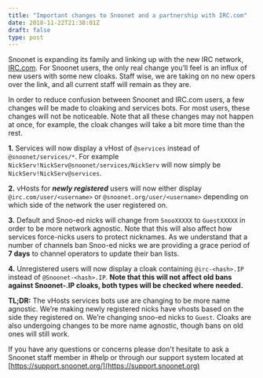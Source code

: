 ```yaml
---
title: "Important changes to Snoonet and a partnership with IRC.com"
date: 2018-11-22T21:38:01Z
draft: false
type: post
---
```


Snoonet is expanding its family and linking up with the new IRC network, [IRC.com](https://irc.com). For Snoonet users, the only real change you’ll feel is an influx of new users with some new cloaks. Staff wise, we are taking on no new opers over the link, and all current staff will remain as they are.

In order to reduce confusion between Snoonet and IRC.com users, a few changes will be made to cloaking and services bots. For most users, these changes will not be noticeable. Note that all these changes may not happen at once, for example, the cloak changes will take a bit more time than the rest.

**1.** Services will now display a vHost of `@services` instead of `@snoonet/services/*`. For example `NickServ!NickServ@snoonet/services/NickServ` will now simply be `NickServ!NickServ@services`.

**2.** vHosts for __*newly registered*__ users will now either display `@irc.com/user/<username>` or `@snoonet.org/user/<username>` depending on which side of the network the user registered on.

**3.** Default and Snoo-ed nicks will change from `SnooXXXXX` to `GuestXXXXX` in order to be more network agnostic. Note that this will also affect how services force-nicks users to protect nicknames. As we understand that a number of channels ban Snoo-ed nicks we are providing a grace period of **7 days** to channel operators to update their ban lists.

**4.** Unregistered users will now display a cloak containing `@irc-<hash>.IP` instead of `@Snoonet-<hash>.IP`. **Note that this will not affect old bans against Snoonet-<hash>.IP cloaks, both types will be checked where needed.**

**TL;DR:** The vHosts services bots use are changing to be more name agnostic. We’re making newly registered nicks have vhosts based on the side they registered on. We’re changing snoo-ed nicks to `Guest`. Cloaks are also undergoing changes to be more name agnostic, though bans on old ones will still work.

If you have any questions or concerns please don't hesitate to ask a Snoonet staff member in #help or through our support system located at [https://support.snoonet.org/](https://support.snoonet.org)
